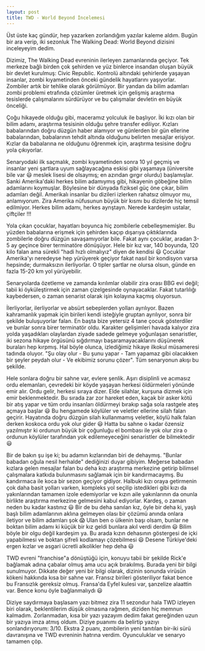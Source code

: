 ```yaml
---
layout: post
title: TWD - World Beyond İncelemesi
---
```


Üst üste kaç gündür, hep yazarken zorlandığım yazılar kaleme aldım. Bugün bir ara verip, iki sezonluk The Walking Dead: World Beyond dizisini inceleyeyim dedim.

Dizimiz, The Walking Dead evreninin ilerleyen zamanlarında geçiyor. Tek merkeze bağlı birden çok şehirden ve yüz binlerce insandan oluşan büyük bir devlet kurulmuş: Civic Republic. Kontrolü altındaki şehirlerde yaşayan insanlar, zombi kıyametinden önceki gündelik hayatlarını yaşıyorlar. Zombiler artık bir tehlike olarak görülmüyor. Bir yandan da bilim adamları zombi problemi etrafında çözümler üretmek için gelişmiş araştırma tesislerde çalışmalarını sürdürüyor ve bu çalışmalar devletin en büyük önceliği.

Çoğu hikayede olduğu gibi, maceramız yolculuk ile başlıyor. İki kızı olan bir bilim adamı, araştırma tesisinin olduğu şehre transfer ediliyor. Kızları babalarından doğru düzgün haber alamıyor ve günlerden bir gün ellerine babalarından, babalarının tehdit altında olduğunu belirten mesajlar erişiyor. Kızlar da babalarına ne olduğunu öğrenmek için, araştırma tesisine doğru yola çıkıyorlar.

Senaryodaki ilk saçmalık, zombi kıyametinden sonra 10 yıl geçmiş ve insanlar yeni şartlara uyum sağlayacağına eskisi gibi yaşamaya (üniversite bile var 😃 meslek lisesi de olsaymış; en azından gırgır olurdu) başlamışlar. Sanki Amerika'daki herkes bilim adamıymış gibi, hikayenin göbeğine bilim adamlarını koymuşlar. Böylesine bir dünyada fiziksel güç öne çıkar, bilim adamları değil. Amerikalı insanlar bu dizileri izlerken rahatsız olmuyor mu, anlamıyorum. Zira Amerika nüfusunun büyük bir kısmı bu dizilerde hiç temsil edilmiyor. Herkes bilim adamı, herkes aynştayn. Nerede kardeşim ustalar, çiftçiler !!!

Yola çıkan çocuklar, hayatları boyunca hiç zombilerle cebelleşmemişler. Bu yüzden babalarına erişmek için şehirden kaçıp dışarıya çıktıklarında zombilerle doğru düzgün savaşamıyorlar bile. Fakat aynı çocuklar, aradan 3-5 ay geçince birer terminatöre dönüşüyor. Hele bir kız var, 140 boyunda, 120 kilo falan ama sürekli "hadi hızlı olmalıyız" diyen de kendisi 😃 Çocuklar Amerika'yı neredeyse hep yürüyerek geçiyor fakat nasıl bir kondisyon varsa hepsinde; durmaksızın ilerliyorlar. O tipler şartlar ne olursa olsun, günde en fazla 15-20 km yol yürüyebilir.

Senaryolarda özetleme ve zamanda kırılımlar olabilir zira orası BBG evi değil; tabii ki öyküleştirmek için zaman çizelgesinde oynayacaklar. Fakat tutarlılığı kaybedersen, o zaman senarist olarak işin kolayına kaçmış oluyorsun.

İlerliyorlar, ilerliyorlar ve absürt sebeplerden yolları ayrılıyor. Bazen kahramanlık yapmak için birileri kendi isteğiyle gruptan ayrılıyor, sonra bir şekilde buluşuyorlar falan. En başta bize yetersiz 4 tane çocuk gösterdiler ve bunlar sonra birer terminatör oldu. Karakter gelişimleri havada kalıyor zira yolda yaşadıkları olaylardan ziyade sadede gelmeye yoğunlaşan senaristler, iki sezona hikaye örgüsünü sığdırmayı başaramayacaklarını düşünerek buraları hep kırpmış. Hal böyle olunca, izlediğimiz hikaye ilkokul müsameresi tadında oluyor. "Şu olay olur - Bu şunu yapar - Tam yapamaz gibi olacakken bir şeyler peydah olur - Ve ekibimiz sorunu çözer". Tüm senaryonun akışı bu şekilde.

Hele sonlara doğru bir sahne var, evlere şenlik. Aşırı disiplinli ve acımasız ordu elemanları, çevredeki bir köyde yaşayan herkesi öldürmeleri yönünde emir alır. Ordu gelir, herkesi sıraya dizer. Elde silahlar, kurşuna dizmek için emir beklenmektedir. Bu sırada zar zor hareket eden, kaçak bir asker kötü bir atış yapar ve tüm ordu insanları öldürmeyi bırakıp sağa sola rastgele ateş açmaya başlar 😃 Bu hengamede köylüler ve veletler ellerine silah falan geçirir. Hayatında doğru düzgün silah kullanmamış veletler, köylü halk falan derken koskoca ordu yok olur gider 😃 Hatta bu sahne o kadar özensiz yazılmıştır ki ordunun büyük bir çoğunluğu el bombası ile yok olur zira o ordunun köylüler tarafından yok edilemeyeceğini senaristler de bilmektedir 😃

Bir de bakın şu işe ki; bu adamın kızlarından biri de dehaymış. "Bunlar babadan oğula nesil herhalde" dediğinizi duyar gibiyim. Meğerse babadan kızlara gelen mesajlar falan bu deha kızı araştırma merkezine getirip bilimsel çalışmalara katkıda bulunmasını sağlamak için bir kandırmacaymış. Bu kandırmaca ile koca bir sezon geçiyor gidiyor. Halbuki kızı oraya getirmenin çok daha basit yolları varken, kompleks yol seçilip istedikleri gibi kızı da yakınlarından tamamen izole edemiyorlar ve kızın aile yakınlarının da onunla birlikte araştırma merkezine gelmesini kabul ediyorlar. Kardeş, o zaman neden bu kadar kastınız 😃 Bir de bu deha sanılan kız, öyle bir deha ki, yaşlı başlı bilim adamlarının aklına gelmeyen olası bir çözümü anında onlara iletiyor ve bilim adamları şok 😱 Ulan ben o ülkenin başı olsam, bunlar ne boktan bilim adamı ki küçük bir kız geldi bunlara akıl verdi derdim 😃 Bilim böyle bir olgu değil kardeşim ya. Bu arada kızın dehasının göstergesi de içki yapabilmesi ve boktan şifreli kodlamayı çözebilmesi 😃 Desene Türkiye'deki ergen kızlar ve asgari ücretli alkolikler hep deha 😃

TWD evreni "franchise"a dönüştüğü için, konuyu tabii bir şekilde Rick'e bağlamak adına çabalar olmuş ama ucu açık bırakılmış. Burada yeni bir bilgi sunulmuyor. Dikkate değer yeni bir bilgi olarak, dizinin sonunda virüsün kökeni hakkında kısa bir sahne var. Fransız birileri gösteriliyor fakat bence bu Fransızlık gereksiz olmuş. Fransa'da Eyfel kulesi var, şanzelize alaattin var. Bence konu öyle bağlanmalıydı 😃

Diziye saydırmaya başlasam yazı bitmez zira 11 sezondur hala TWD izleyen biri olarak, beklentilerim düşük olmasına rağmen, diziden hiç memnun kalmadım. Zorlanmadan, kısa bir yazı yazayım dedim fakat gereğinden uzun bir yazıya imza atmış oldum. Diziye puanımı da belirtip yazıyı sonlandırıyorum: 3/10. Ekstra 2 puanı, zombilerin yeni tanıtılan bir-iki sürü davranışına ve TWD evreninin hatrına verdim. Oyunculuklar ve senaryo tamamen çöp.